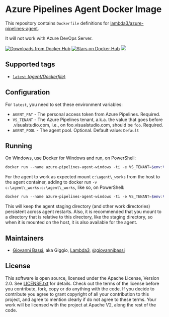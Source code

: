 # Azure Pipelines Agent Docker Image

This repository contains `Dockerfile` definitions for
[lambda3/azure-pipelines-agent](https://github.com/lambda3/docker-azure-pipelines-agent-windows).

It will not work with Azure DevOps Server.

[![Downloads from Docker Hub](https://img.shields.io/docker/pulls/lambda3/azure-pipelines-agent-windows.svg)](https://registry.hub.docker.com/u/lambda3/azure-pipelines-agent-windows)
[![Stars on Docker Hub](https://img.shields.io/docker/stars/lambda3/azure-pipelines-agent-windows.svg)](https://registry.hub.docker.com/u/lambda3/azure-pipelines-agent-windows) [![](https://images.microbadger.com/badges/image/lambda3/azure-pipelines-agent-windows.svg)](https://microbadger.com/images/lambda3/azure-pipelines-agent-windows "Get your own image badge on microbadger.com")

## Supported tags

- [`latest` (*agent/Dockerfile*)](https://github.com/lambda3/docker-azure-pipelines-agent-windows/blob/master/agent/Dockerfile)

## Configuration

For `latest`, you need to set these environment variables:

* `AGENT_PAT` - The personal access token from Azure Pipelines. Required.
* `VS_TENANT` - The Azure Pipelines tenant, a.k.a. the value that goes before .visualstudio.com, i.e., on foo.visualstudio.com, should be `foo`. Required.
* `AGENT_POOL` - The agent pool. Optional. Default value: `Default`

## Running

On Windows, use Docker for Windows and run, on PowerShell:

````powershell
docker run --name azure-pipelines-agent-windows -ti -e VS_TENANT=$env:VS_TENANT -e AGENT_PAT=$env:AGENT_PAT -d lambda3/azure-pipelines-agent-windows
````

For the agent to work as expected mount `c:\agent\_works` from the host to the agent
container, adding to docker run `-v c:\agent\_works:c:\agent\_works`, like so, on
PowerShell:

````powershell
docker run --name azure-pipelines-agent-windows -ti -e VS_TENANT=$env:VS_TENANT -e AGENT_PAT=$env:AGENT_PAT -d -v c:\agent\_works:c:\agent\_works lambda3/azure-pipelines-agent-windows
````

This will keep the agent staging directory (and other work directories)
persistent across agent restarts. Also, it is recommended that you mount to a
directory that is relative to this directory, like the staging directory, so
when it is mounted on the host, it is also available for the agent.

## Maintainers

* [Giovanni Bassi](http://blog.lambda3.com.br/L3/giovannibassi/), aka Giggio, [Lambda3](http://www.lambda3.com.br), [@giovannibassi](https://twitter.com/giovannibassi)

## License

This software is open source, licensed under the Apache License, Version 2.0.
See [LICENSE.txt](https://github.com/lambda3/azure-pipelines-agent-windows/blob/master/LICENSE.txt) for details.
Check out the terms of the license before you contribute, fork, copy or do anything
with the code. If you decide to contribute you agree to grant copyright of all your contribution to this project, and agree to
mention clearly if do not agree to these terms. Your work will be licensed with the project at Apache V2, along the rest of the code.
